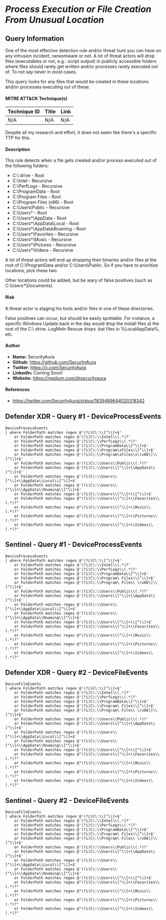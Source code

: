 # *Process Execution or File Creation From Unusual Location*

## Query Information

One of the most effective detection rule and/or threat hunt you can have on any intrusion incident, ransomware or not. A lot of threat actors will drop files (executables or not, e.g.: script output) in publicly accessible folders where files should rarely get written and/or processes rarely executed out of. To not say never in most cases.

This query looks for any files that would be created in these locations and/or processes executing out of these.

#### MITRE ATT&CK Technique(s)

| Technique ID | Title    | Link    |
| ---  | --- | --- |
| N/A | N/A | N/A |

Despite all my research and effort, it does not seem like there's a specific TTP for this.

#### Description

This rule detects when a file gets created and/or process executed out of the following folders:

- C:\ drive - Root
- C:\Intel - Recursive
- C:\PerfLogs - Recursive
- C:\ProgramData - Root
- C:\Program Files - Root
- C:\Program Files (x86) - Root
- C:\Users\Public - Recursive
- C:\Users\* - Root
- C:\Users\*\AppData - Root
- C:\Users\*\AppData\Local - Root
- C:\Users\*\AppData\Roaming - Root
- C:\Users\*\Favorites - Recursive
- C:\Users\*\Music - Recursive
- C:\Users\*\Pictures - Recursive
- C:\Users\*\Videos - Recursive

A lot of threat actors will end up dropping their binaries and/or files at the root of C:\ProgramData and/or C:\Users\Public. So if you have to prioritize locations, pick these two.

Other locations could be added, but be wary of false positives (such as C:\Users\*\Documents).

#### Risk

A threat actor is staging his tools and/or files in one of these directories.

False positives can occur, but should be easily spottable. For instance, a specific Windows Update back in the day would drop the install files at the root of the C:\ drive. LogMeIn Rescue drops .bat files in %LocalAppData%, etc.

#### Author <Optional>
- **Name:** SecurityAura
- **Github:** https://github.com/SecurityAura
- **Twitter:** https://x.com/SecurityAura
- **LinkedIn:** Coming Soon!
- **Website:** https://medium.com/@securityaura

#### References
- https://twitter.com/SecurityAura/status/1839489644020318342

## Defender XDR - Query #1 - DeviceProcessEvents
```KQL
DeviceProcessEvents
| where FolderPath matches regex @'(?i)C\:\\[^\\]+$'
    or FolderPath matches regex @'(?i)C\:\\Intel\\(.*)?'
    or FolderPath matches regex @'(?i)C\:\\PerfLogs\\(.*)?'
    or FolderPath matches regex @'(?i)C\:\\ProgramData\\[^\\]+$' 
    or FolderPath matches regex @'(?i)C\:\\Program\sFiles\\[^\\]+$' 
    or FolderPath matches regex @'(?i)C\:\\Program\sFiles\s\(x86\)\\[^\\]+$' 
    or FolderPath matches regex @'(?i)C\:\\Users\\Public\\(.*)?' 
    or FolderPath matches regex @'(?i)C\:\\Users\\[^\\]+\\AppData\\[^\\]+$'
    or FolderPath matches regex @'(?i)C\:\\Users\\[^\\]+\\AppData\\Local\\[^\\]+$' 
    or FolderPath matches regex @'(?i)C\:\\Users\\[^\\]+\\AppData\\Roaming\\[^\\]+$'
    or FolderPath matches regex @'(?i)C\:\\Users\\[^\\]+\\[^\\]+$'
    or FolderPath matches regex @"(?i)C\:\\Users\\[^\\]+\\Favorites\\(.*)?"
    or FolderPath matches regex @"(?i)C\:\\Users\\[^\\]+\\Music\\(.*)?"
    or FolderPath matches regex @"(?i)C\:\\Users\\[^\\]+\\Pictures\\(.*)?"
    or FolderPath matches regex @"(?i)C\:\\Users\\[^\\]+\\Videos\\(.*)?"
```
## Sentinel - Query #1 - DeviceProcessEvents
```KQL
DeviceProcessEvents
| where FolderPath matches regex @'(?i)C\:\\[^\\]+$'
    or FolderPath matches regex @'(?i)C\:\\Intel\\(.*)?'
    or FolderPath matches regex @'(?i)C\:\\PerfLogs\\(.*)?'
    or FolderPath matches regex @'(?i)C\:\\ProgramData\\[^\\]+$' 
    or FolderPath matches regex @'(?i)C\:\\Program\ Files\\[^\\]+$' 
    or FolderPath matches regex @'(?i)C\:\\Program\ Files\ \(x86\)\\[^\\]+$' 
    or FolderPath matches regex @'(?i)C\:\\Users\\Public\\(.*)?' 
    or FolderPath matches regex @'(?i)C\:\\Users\\[^\\]+\\AppData\\[^\\]+$'
    or FolderPath matches regex @'(?i)C\:\\Users\\[^\\]+\\AppData\\Local\\[^\\]+$' 
    or FolderPath matches regex @'(?i)C\:\\Users\\[^\\]+\\AppData\\Roaming\\[^\\]+$'
    or FolderPath matches regex @'(?i)C\:\\Users\\[^\\]+\\[^\\]+$'
    or FolderPath matches regex @"(?i)C\:\\Users\\[^\\]+\\Favorites\\(.*)?"
    or FolderPath matches regex @"(?i)C\:\\Users\\[^\\]+\\Music\\(.*)?"
    or FolderPath matches regex @"(?i)C\:\\Users\\[^\\]+\\Pictures\\(.*)?"
    or FolderPath matches regex @"(?i)C\:\\Users\\[^\\]+\\Videos\\(.*)?"
```
## Defender XDR - Query #2 - DeviceFileEvents
```KQL
DeviceFileEvents
| where FolderPath matches regex @'(?i)C\:\\[^\\]+$'
    or FolderPath matches regex @'(?i)C\:\\Intel\\(.*)?'
    or FolderPath matches regex @'(?i)C\:\\PerfLogs\\(.*)?'
    or FolderPath matches regex @'(?i)C\:\\ProgramData\\[^\\]+$' 
    or FolderPath matches regex @'(?i)C\:\\Program\ Files\\[^\\]+$' 
    or FolderPath matches regex @'(?i)C\:\\Program\ Files\ \(x86\)\\[^\\]+$' 
    or FolderPath matches regex @'(?i)C\:\\Users\\Public\\(.*)?' 
    or FolderPath matches regex @'(?i)C\:\\Users\\[^\\]+\\AppData\\[^\\]+$'
    or FolderPath matches regex @'(?i)C\:\\Users\\[^\\]+\\AppData\\Local\\[^\\]+$' 
    or FolderPath matches regex @'(?i)C\:\\Users\\[^\\]+\\AppData\\Roaming\\[^\\]+$'
    or FolderPath matches regex @'(?i)C\:\\Users\\[^\\]+\\[^\\]+$'
    or FolderPath matches regex @"(?i)C\:\\Users\\[^\\]+\\Favorites\\(.*)?"
    or FolderPath matches regex @"(?i)C\:\\Users\\[^\\]+\\Music\\(.*)?"
    or FolderPath matches regex @"(?i)C\:\\Users\\[^\\]+\\Pictures\\(.*)?"
    or FolderPath matches regex @"(?i)C\:\\Users\\[^\\]+\\Videos\\(.*)?"
```
## Sentinel - Query #2 - DeviceFileEvents
```KQL
DeviceFileEvents
| where FolderPath matches regex @'(?i)C\:\\[^\\]+$'
    or FolderPath matches regex @'(?i)C\:\\Intel\\(.*)?'
    or FolderPath matches regex @'(?i)C\:\\PerfLogs\\(.*)?'
    or FolderPath matches regex @'(?i)C\:\\ProgramData\\[^\\]+$' 
    or FolderPath matches regex @'(?i)C\:\\Program\ Files\\[^\\]+$' 
    or FolderPath matches regex @'(?i)C\:\\Program\ Files\ \(x86\)\\[^\\]+$' 
    or FolderPath matches regex @'(?i)C\:\\Users\\Public\\(.*)?' 
    or FolderPath matches regex @'(?i)C\:\\Users\\[^\\]+\\AppData\\[^\\]+$'
    or FolderPath matches regex @'(?i)C\:\\Users\\[^\\]+\\AppData\\Local\\[^\\]+$' 
    or FolderPath matches regex @'(?i)C\:\\Users\\[^\\]+\\AppData\\Roaming\\[^\\]+$'
    or FolderPath matches regex @'(?i)C\:\\Users\\[^\\]+\\[^\\]+$'
    or FolderPath matches regex @"(?i)C\:\\Users\\[^\\]+\\Favorites\\(.*)?"
    or FolderPath matches regex @"(?i)C\:\\Users\\[^\\]+\\Music\\(.*)?"
    or FolderPath matches regex @"(?i)C\:\\Users\\[^\\]+\\Pictures\\(.*)?"
    or FolderPath matches regex @"(?i)C\:\\Users\\[^\\]+\\Videos\\(.*)?"
```
